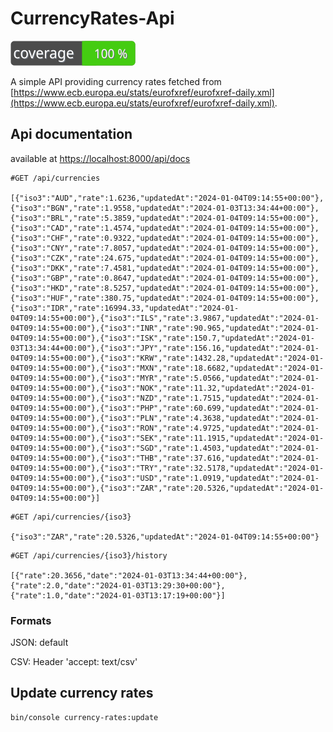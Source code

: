 # CurrencyRates-Api

![Code Coverage Badge](./badge-coverage.svg)

A simple API providing currency rates fetched from [https://www.ecb.europa.eu/stats/eurofxref/eurofxref-daily.xml](https://www.ecb.europa.eu/stats/eurofxref/eurofxref-daily.xml). 

## Api documentation
available at [https://localhost:8000/api/docs](https://localhost:8000/api/docs)

```
#GET /api/currencies

[{"iso3":"AUD","rate":1.6236,"updatedAt":"2024-01-04T09:14:55+00:00"},{"iso3":"BGN","rate":1.9558,"updatedAt":"2024-01-03T13:34:44+00:00"},{"iso3":"BRL","rate":5.3859,"updatedAt":"2024-01-04T09:14:55+00:00"},{"iso3":"CAD","rate":1.4574,"updatedAt":"2024-01-04T09:14:55+00:00"},{"iso3":"CHF","rate":0.9322,"updatedAt":"2024-01-04T09:14:55+00:00"},{"iso3":"CNY","rate":7.8057,"updatedAt":"2024-01-04T09:14:55+00:00"},{"iso3":"CZK","rate":24.675,"updatedAt":"2024-01-04T09:14:55+00:00"},{"iso3":"DKK","rate":7.4581,"updatedAt":"2024-01-04T09:14:55+00:00"},{"iso3":"GBP","rate":0.8647,"updatedAt":"2024-01-04T09:14:55+00:00"},{"iso3":"HKD","rate":8.5257,"updatedAt":"2024-01-04T09:14:55+00:00"},{"iso3":"HUF","rate":380.75,"updatedAt":"2024-01-04T09:14:55+00:00"},{"iso3":"IDR","rate":16994.33,"updatedAt":"2024-01-04T09:14:55+00:00"},{"iso3":"ILS","rate":3.9867,"updatedAt":"2024-01-04T09:14:55+00:00"},{"iso3":"INR","rate":90.965,"updatedAt":"2024-01-04T09:14:55+00:00"},{"iso3":"ISK","rate":150.7,"updatedAt":"2024-01-03T13:34:44+00:00"},{"iso3":"JPY","rate":156.16,"updatedAt":"2024-01-04T09:14:55+00:00"},{"iso3":"KRW","rate":1432.28,"updatedAt":"2024-01-04T09:14:55+00:00"},{"iso3":"MXN","rate":18.6682,"updatedAt":"2024-01-04T09:14:55+00:00"},{"iso3":"MYR","rate":5.0566,"updatedAt":"2024-01-04T09:14:55+00:00"},{"iso3":"NOK","rate":11.32,"updatedAt":"2024-01-04T09:14:55+00:00"},{"iso3":"NZD","rate":1.7515,"updatedAt":"2024-01-04T09:14:55+00:00"},{"iso3":"PHP","rate":60.699,"updatedAt":"2024-01-04T09:14:55+00:00"},{"iso3":"PLN","rate":4.3638,"updatedAt":"2024-01-04T09:14:55+00:00"},{"iso3":"RON","rate":4.9725,"updatedAt":"2024-01-04T09:14:55+00:00"},{"iso3":"SEK","rate":11.1915,"updatedAt":"2024-01-04T09:14:55+00:00"},{"iso3":"SGD","rate":1.4503,"updatedAt":"2024-01-04T09:14:55+00:00"},{"iso3":"THB","rate":37.616,"updatedAt":"2024-01-04T09:14:55+00:00"},{"iso3":"TRY","rate":32.5178,"updatedAt":"2024-01-04T09:14:55+00:00"},{"iso3":"USD","rate":1.0919,"updatedAt":"2024-01-04T09:14:55+00:00"},{"iso3":"ZAR","rate":20.5326,"updatedAt":"2024-01-04T09:14:55+00:00"}]
```

```
#GET /api/currencies/{iso3}

{"iso3":"ZAR","rate":20.5326,"updatedAt":"2024-01-04T09:14:55+00:00"}
```

```
#GET /api/currencies/{iso3}/history

[{"rate":20.3656,"date":"2024-01-03T13:34:44+00:00"},{"rate":2.0,"date":"2024-01-03T13:29:30+00:00"},{"rate":1.0,"date":"2024-01-03T13:17:19+00:00"}]
```

### Formats
JSON: default

CSV: Header 'accept: text/csv'

## Update currency rates
```
bin/console currency-rates:update
```